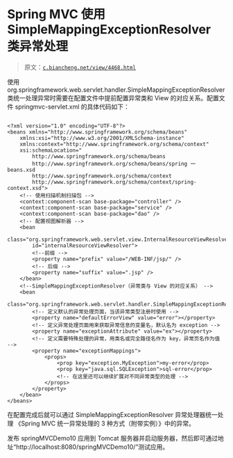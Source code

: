 # Spring MVC 使用 SimpleMappingExceptionResolver 类异常处理

> 原文：[`c.biancheng.net/view/4468.html`](http://c.biancheng.net/view/4468.html)

使用 org.springframework.web.servlet.handler.SimpleMappingExceptionResolver 类统一处理异常时需要在配置文件中提前配置异常类和 View 的对应关系。配置文件 springmvc-servlet.xml 的具体代码如下：

```

<?xml version="1.0" encoding="UTF-8"?>
<beans xmlns="http://www.springframework.org/schema/beans"
    xmlns:xsi="http://www.w3.org/2001/XMLSchema-instance"
    xmlns:context="http://www.springframework.org/schema/context"
    xsi:schemaLocation="
        http://www.springframework.org/schema/beans
        http://www.springframework.org/schema/beans/spring 一 beans.xsd
        http://www.springframework.org/schema/context
        http://www.springframework.org/schema/context/spring-context.xsd">
    <!-- 使用扫描机制扫描包 -->
    <context:component-scan base-package="controller" />
    <context:component-scan base-package="service" />
    <context:component-scan base-package="dao" />
    <!-- 配置视图解析器 -->
    <bean
        class="org.springframework.web.servlet.view.InternalResourceViewResolver"
        id="internalResourceViewResolver">
        <!--前缀 -->
        <property name="prefix" value="/WEB-INF/jsp/" />
        <!-- 后缀 -->
        <property name="suffix" value=".jsp" />
    </bean>
    <!--SimpleMappingExceptionResolver（异常类与 View 的对应关系） -->
    <bean
        class="org.springframework.web.servlet.handler.SimpleMappingExceptionResolver">
        <!-- 定义默认的异常处理页面，当该异常类型注册时使用 -->
        <property name="defaultErrorView" value="error"></property>
        <!-- 定义异常处理页面用来获取异常信息的变量名，默认名为 exception -->
        <property name="exceptionAttribute" value="ex"></property>
        <!-- 定义需要特殊处理的异常，用类名或完全路径名作为 key，异常页名作为值 -->
        <property name="exceptionMappings">
            <props>
                <prop key="exception.MyException">my-error</prop>
                <prop key="java.sql.SQLException">sql-error</prop>
                <!-- 在这里还可以继续扩展对不同异常类型的处理 -->
            </props>
        </property>
    </bean>
</beans>
```

在配置完成后就可以通过 SimpleMappingExceptionResolver 异常处理器统一处理 《Spring MVC 统一异常处理的 3 种方式（附带实例）》中的异常。

发布 springMVCDemo10 应用到 Tomcat 服务器并启动服务器，然后即可通过地址“http://localhost:8080/springMVCDemo10/”测试应用。
